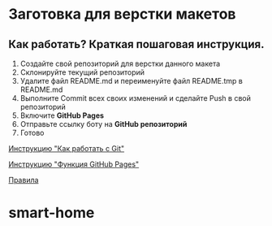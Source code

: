 # Заготовка для верстки макетов

## Как работать? Краткая пошаговая инструкция.
1. Создайте свой репозиторий для верстки данного макета
2. Склонируйте текущий репозиторий
3. Удалите файл README.md и переименуйте файл README.tmp в README.md
4. Выполните Commit всех своих изменений и сделайте Push в свой репозиторий
5. Включите **GitHub Pages**
6. Отправьте ссылку боту на **GitHub репозиторий**
7. Готово

[Инструкцию "Как работать с Git"](https://figmatohtml.notion.site/Git-4f6201ace2ae4f109cc3ec74feb1961b)

[Инструкцию "Функция GitHub Pages"](https://figmatohtml.notion.site/GitHub-Pages-6266e77074274a728ace3bb60b355986)

[Правила](https://figmatohtml.notion.site/7d3e52a516734f99935b08c56d3d7d50)
# smart-home
